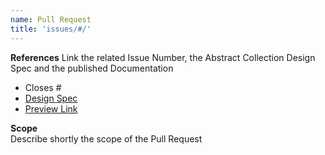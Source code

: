 ```yaml
---
name: Pull Request
title: 'issues/#/'
---
```


**References** 
Link the related Issue Number, the Abstract Collection Design Spec and the published Documentation
- Closes #
- [Design Spec](https://share.goabstract.com/...)
- [Preview Link](https://porscheui.github.io/porsche-ui-kit/issue/...)

**Scope**  
Describe shortly the scope of the Pull Request
